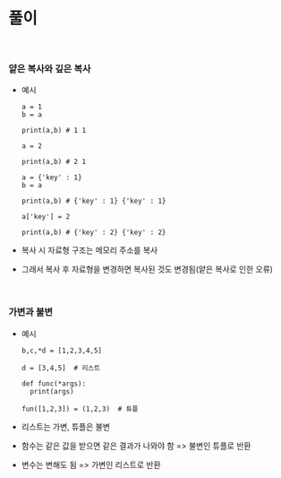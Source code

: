 # 풀이

<br>

### 얕은 복사와 깊은 복사

- 예시

  ```
  a = 1
  b = a

  print(a,b) # 1 1

  a = 2

  print(a,b) # 2 1

  a = {'key' : 1}
  b = a

  print(a,b) # {'key' : 1} {'key' : 1}

  a['key'] = 2

  print(a,b) # {'key' : 2} {'key' : 2}
  ```

- 복사 시 자료형 구조는 메모리 주소를 복사

- 그래서 복사 후 자료형을 변경하면 복사된 것도 변경됨(얕은 복사로 인한 오류)

<br>

### 가변과 불변

- 예시

  ```
  b,c,*d = [1,2,3,4,5]

  d = [3,4,5]  # 리스트

  def func(*args):
    print(args)

  fun([1,2,3]) = (1,2,3)  # 튜플
  ```

- 리스트는 가변, 튜플은 불변

- 함수는 같은 값을 받으면 같은 결과가 나와야 함 => 불변인 튜플로 반환

- 변수는 변해도 됨 => 가변인 리스트로 반환